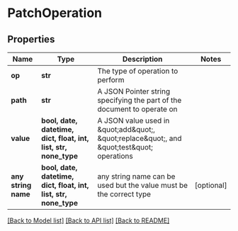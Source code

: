 # PatchOperation


## Properties
Name | Type | Description | Notes
------------ | ------------- | ------------- | -------------
**op** | **str** | The type of operation to perform | 
**path** | **str** | A JSON Pointer string specifying the part of the document to operate on | 
**value** | **bool, date, datetime, dict, float, int, list, str, none_type** | A JSON value used in \&quot;add\&quot;, \&quot;replace\&quot;, and \&quot;test\&quot; operations | 
**any string name** | **bool, date, datetime, dict, float, int, list, str, none_type** | any string name can be used but the value must be the correct type | [optional]

[[Back to Model list]](../README.md#documentation-for-models) [[Back to API list]](../README.md#documentation-for-api-endpoints) [[Back to README]](../README.md)



